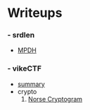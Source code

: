 # Writeups

### - srdlen
- [MPDH](./writeups/MPDH/MPDH.md)
### - vikeCTF
- [summary](./writeups/vikeCTF/vikeCtf.md)
- crypto
  1. [Norse Cryptogram](./writeups/vikeCTF/norse_cryptogram.md)

  

